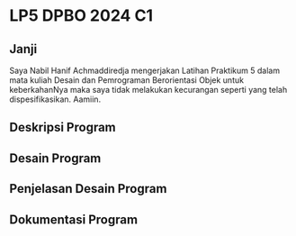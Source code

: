 # LP5 DPBO 2024 C1

## Janji
Saya Nabil Hanif Achmaddiredja mengerjakan Latihan Praktikum 5 dalam mata kuliah
Desain dan Pemrograman Berorientasi Objek untuk keberkahanNya maka saya tidak melakukan kecurangan
seperti yang telah dispesifikasikan. Aamiin.

## Deskripsi Program

## Desain Program

## Penjelasan Desain Program

## Dokumentasi Program 